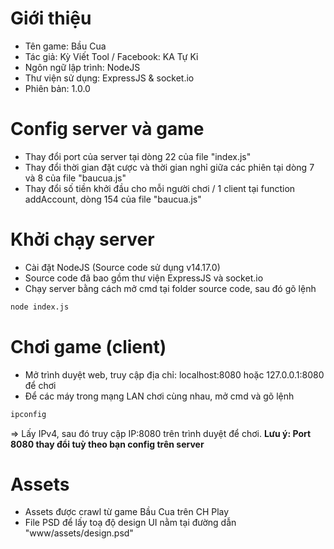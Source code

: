 # Giới thiệu
- Tên game: Bầu Cua
- Tác giả: Kỳ Viết Tool / Facebook: KA Tự Kỉ
- Ngôn ngữ lập trình: NodeJS
- Thư viện sử dụng: ExpressJS & socket.io
- Phiên bản: 1.0.0

# Config server và game
- Thay đổi port của server tại dòng 22 của file "index.js"
- Thay đổi thời gian đặt cược và thời gian nghỉ giữa các phiên tại dòng 7 và 8 của file "baucua.js"
- Thay đổi số tiền khởi đầu cho mỗi người chơi / 1 client tại function addAccount, dòng 154 của file "baucua.js"

# Khởi chạy server
- Cài đặt NodeJS (Source code sử dụng v14.17.0)
- Source code đã bao gồm thư viện ExpressJS và socket.io
- Chạy server bằng cách mở cmd tại folder source code, sau đó gõ lệnh
```bash
node index.js
```

# Chơi game (client)
- Mở trình duyệt web, truy cập địa chỉ: localhost:8080 hoặc 127.0.0.1:8080 để chơi
- Để các máy trong mạng LAN chơi cùng nhau, mở cmd và gõ lệnh
```bash
ipconfig
```
=> Lấy IPv4, sau đó truy cập IP:8080 trên trình duyệt để chơi.
**Lưu ý: Port 8080 thay đổi tuỳ theo bạn config trên server**

# Assets
- Assets được crawl từ game Bầu Cua trên CH Play
- File PSD để lấy toạ độ design UI nằm tại đường dẫn "www/assets/design.psd"